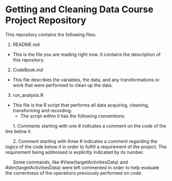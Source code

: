 # Getting and Cleaning Data Course Project Repository

This repository contains the following files:

1. README.md
  * This is the file you are reading right now. It contains the description of this repository.

2. CodeBook.md
  * This file describes the variables, the data, and any transformations or work that were performed to clean up the data.

3. run_analysis.R
  * This file is the R script that performs all data acquiring, cleaning, transforming and recording.
    + The script within it has the following conventions:

&nbsp;&nbsp;&nbsp;&nbsp;&nbsp;&nbsp;1. Comments starting with one # indicates a comment on the code of the line below it

&nbsp;&nbsp;&nbsp;&nbsp;&nbsp;&nbsp;2. Comment starting with three # indicates a comment regarding the logics of the code below it in order to fulfill a requirement of the project. The requirement being addressed is explicitly indicated by its number.

&nbsp;&nbsp;&nbsp;&nbsp;&nbsp;&nbsp;Some commands, like #View(targetActivitiesData) and #dim(targetActivitiesData) were left commented in order to help evaluate the correctness of the operations previously performed on code.
